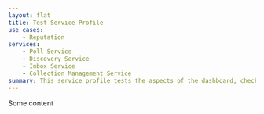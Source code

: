 ```yaml
---
layout: flat
title: Test Service Profile
use cases:
    - Reputation
services:
    - Poll Service
    - Discovery Service
    - Inbox Service
    - Collection Management Service
summary: This service profile tests the aspects of the dashboard, checking to make sure that all options work when specified
---
```


Some content